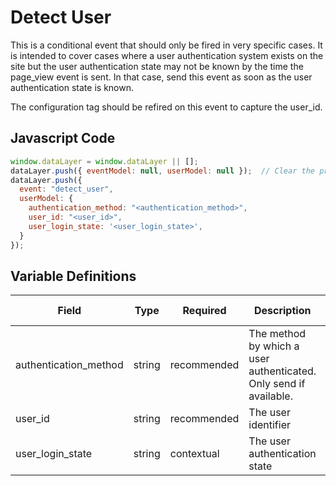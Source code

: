 # Detect User

This is a conditional event that should only be fired in very specific cases. It is intended to cover cases where a user authentication system exists on the site but the user authentication state may not be known by the time the page_view event is sent. In that case, send this event as soon as the user authentication state is known.

The configuration tag should be refired on this event to capture the user_id.

## Javascript Code

```js
window.dataLayer = window.dataLayer || [];
dataLayer.push({ eventModel: null, userModel: null });  // Clear the previous eventModel object.
dataLayer.push({
  event: "detect_user",
  userModel: {
    authentication_method: "<authentication_method>",
    user_id: "<user_id>",
    user_login_state: '<user_login_state>',
  }
});
```

## Variable Definitions

|Field|Type|Required|Description|Example|Pattern|Min Length|Max Length|Minimum|Maximum|Multiple Of|
| --- | --- | --- | --- | --- | --- | --- | --- | --- | --- | --- |
|authentication_method|string|recommended|The method by which a user authenticated. Only send if available.|username-and-password,google,github|
|user_id|string|recommended|The user identifier|1234567890|
|user_login_state|string|contextual|The user authentication state|authenticated, anonymous|